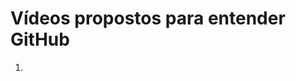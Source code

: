 <h1>Vídeos propostos para entender GitHub</h1>

1. <link href="(https://www.youtube.com/watch?v=vhqTiQdUHfY)" rel="stylesheet" title="GitHub sem linhas de comando" />
